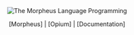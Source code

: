 <div align="center">
    <picture>
     <img alt="The Morpheus Language Programming" src="">
    </picture>
    <p>
     [Morpheus] | [Opium] | [Documentation]
    </p>
</div>

[Morpheus]: https://github.com/morpheus-language/morpheus
